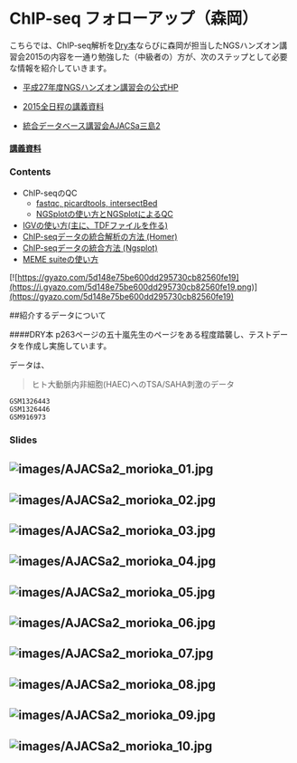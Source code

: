 # ChIP-seq フォローアップ（森岡）

こちらでは、ChIP-seq解析を[Dry本](http://tinyurl.com/hypzh9u)ならびに森岡が担当したNGSハンズオン講習会2015の内容を一通り勉強した（中級者の）方が、次のステップとして必要な情報を紹介していきます。

- [平成27年度NGSハンズオン講習会の公式HP](http://biosciencedbc.jp/human/human-resources/workshop/h27)
- [2015全日程の講義資料](http://www.iu.a.u-tokyo.ac.jp/~kadota/r_seq.html#bioinfo_ngs_sokushu_2015)

- [統合データベース講習会AJACSa三島2](http://dbcls.rois.ac.jp/archives/3094)



#### [講義資料](https://drive.google.com/folderview?id=0B4oXGzAZTVKeflotMUpIMURYTVUwXzRXT3NlRUQ4NlRtaW9HdTlwVkI2ZHMwN1VrVlhqVkE&usp=sharing)


### Contents
- ChIP-seqのQC
	- [fastqc, picardtools, intersectBed](https://github.com/suimye/NGS_handson2015/wiki/NGS_beginner)
	- [NGSplotの使い方とNGSplotによるQC](https://github.com/suimye/NGS_handson2015/wiki/NGSplotsOnBiolinux8)
- [IGVの使い方(主に、TDFファイルを作る)](https://github.com/suimye/NGS_handson2015/wiki/ChIP-seq%E3%83%87%E3%83%BC%E3%82%BF%E3%81%AE%E5%8F%AF%E8%A6%96%E5%8C%96)
- [ChIP-seqデータの統合解析の方法 (Homer)](https://github.com/suimye/NGS_handson2015/wiki/Homer_Data_integration)
- [ChIP-seqデータの統合方法 (Ngsplot)](https://github.com/suimye/NGS_handson2015/wiki/Ngsplot_data_integration)
- [MEME suiteの使い方](https://github.com/suimye/NGS_handson2015/wiki/PeakCallAndMDA)

[![https://gyazo.com/5d148e75be600dd295730cb82560fe19](https://i.gyazo.com/5d148e75be600dd295730cb82560fe19.png)](https://gyazo.com/5d148e75be600dd295730cb82560fe19)



##紹介するデータについて

####DRY本 p263ページの五十嵐先生のページをある程度踏襲し、テストデータを作成し実施しています。

データは、
>ヒト大動脈内非細胞(HAEC)へのTSA/SAHA刺激のデータ

```
GSM1326443
GSM1326446
GSM916973
```

### Slides
![images/AJACSa2_morioka_01.jpg](images/AJACSa2_morioka_01.jpg)
---

![images/AJACSa2_morioka_02.jpg](images/AJACSa2_morioka_02.jpg)
---

![images/AJACSa2_morioka_03.jpg](images/AJACSa2_morioka_03.jpg)
---

![images/AJACSa2_morioka_04.jpg](images/AJACSa2_morioka_04.jpg)
---

![images/AJACSa2_morioka_05.jpg](images/AJACSa2_morioka_05.jpg)
---

![images/AJACSa2_morioka_06.jpg](images/AJACSa2_morioka_06.jpg)
---

![images/AJACSa2_morioka_07.jpg](images/AJACSa2_morioka_07.jpg)
---

![images/AJACSa2_morioka_08.jpg](images/AJACSa2_morioka_08.jpg)
---

![images/AJACSa2_morioka_09.jpg](images/AJACSa2_morioka_09.jpg)
---

![images/AJACSa2_morioka_10.jpg](images/AJACSa2_morioka_10.jpg)
---

